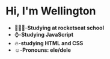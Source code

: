 # Hi, I'm Wellington

* 👨🏽‍🎓-<strong>Studying at rocketseat school</strong>
* ⌚-<strong>Studying JavaScript</strong>
* 🔥-<strong>studying HTML and CSS</strong>
* ☺️-<strong>Pronouns: ele/dele</strong>
